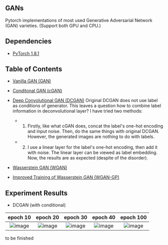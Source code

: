 ## GANs
Pytorch implementations of most used Generative Adversarial Network (GAN) varieties. (Support both GPU and CPU.)

## Dependencies
* [PyTorch 1.8.1](http://pytorch.org/)

## Table of Contents
* [Vanilla GAN (GAN)](https://arxiv.org/pdf/1406.2661.pdf)
* [Conditonal GAN (cGAN)](https://arxiv.org/pdf/1411.1784.pdf)
* [Deep Convolutional GAN (DCGAN)](https://arxiv.org/pdf/1511.06434.pdf)
    Original DCGAN does not use label as conditions of generator. This leaves a question how to combine label information in deconvolutional layer? I have tried two methods:

    - 1. Firstly, like what cGAN does, concat the label's one-hot encoding and input noise. Then, do the same things with original DCGAN. However, the generated images are nothing to do with labels.
    - 2. I use a linear layer for the label's one-hot encoding, then add it with noise. The linear layer can be viewed as label embedding. Now, the results are as expected (despite of the disorder).

* [Wasserstein GAN (WGAN)](https://arxiv.org/pdf/1701.07875.pdf)
* [Improved Training of Wasserstein GAN (WGAN-GP)](https://arxiv.org/pdf/1704.00028.pdf)

## Experiment Results

* DCGAN (with conditional)

| epoch 10 | epoch 20 | epoch 30 | epoch 40 | epoch 100 | 
| :---:  | :---: | :---: | :---: | :---: | 
| ![image](https://github.com/NewZsh/PyTorch_GAN/blob/main/images/DCGAN_10.png) | ![image](https://github.com/NewZsh/PyTorch_GAN/blob/main/images/DCGAN_20.png) | ![image](https://github.com/NewZsh/PyTorch_GAN/blob/main/images/DCGAN_30.png) | ![image](https://github.com/NewZsh/PyTorch_GAN/blob/main/images/DCGAN_40.png) | ![image](https://github.com/NewZsh/PyTorch_GAN/blob/main/images/DCGAN_100.png) |


to be finished